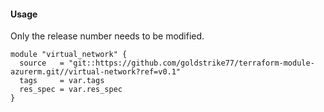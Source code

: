 #### Usage
Only the release number needs to be modified.
```hcl
module "virtual_network" {
  source   = "git::https://github.com/goldstrike77/terraform-module-azurerm.git//virtual-network?ref=v0.1"
  tags     = var.tags
  res_spec = var.res_spec
}
```